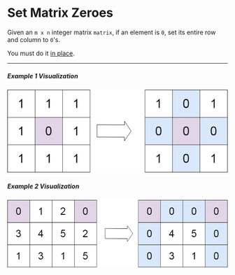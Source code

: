 # Set Matrix Zeroes

Given an `m x n` integer matrix `matrix`, if an element is `0`, set its entire row and column to `0`'s.

You must do it [in place](https://en.wikipedia.org/wiki/In-place_algorithm).

---

##### Example 1 Visualization

![Example 1 Visualization](mat1.jpg "Example 1 Visualization")

##### Example 2 Visualization

![Example 2 Visualization](mat2.jpg "Example 2 Visualization")

